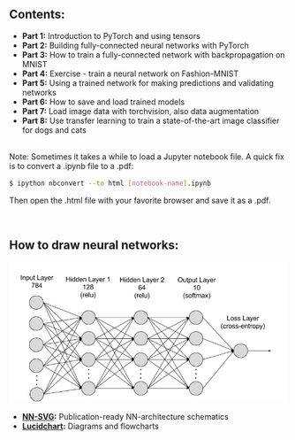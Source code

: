 ## Contents:

* **Part 1:** Introduction to PyTorch and using tensors
* **Part 2:** Building fully-connected neural networks with PyTorch
* **Part 3:** How to train a fully-connected network with backpropagation on MNIST
* **Part 4:** Exercise - train a neural network on Fashion-MNIST
* **Part 5:** Using a trained network for making predictions and validating networks
* **Part 6:** How to save and load trained models
* **Part 7:** Load image data with torchvision, also data augmentation
* **Part 8:** Use transfer learning to train a state-of-the-art image classifier for dogs and cats

&nbsp;  
Note: Sometimes it takes a while to load a Jupyter notebook file. A quick fix is to convert a .ipynb file to a .pdf:

```bash
$ ipython nbconvert --to html [notebook-name].ipynb  
```
Then open the .html file with your favorite browser and save it as a .pdf.  
 
&nbsp; 
## How to draw neural networks:

<img src="assets/mlp_mnist.png" width="600">
 
 * **[NN-SVG](http://alexlenail.me/NN-SVG/index.html):** Publication-ready NN-architecture schematics
 * **[Lucidchart](https://www.lucidchart.com/):** Diagrams and flowcharts
